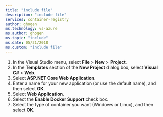 ```yaml
---
title: "include file"
description: "include file"
services: container-registry
author: ghogen
ms.technology: vs-azure
ms.author: ghogen
ms.topic: "include"
ms.date: 05/21/2018
ms.custom: "include file"
---
```


1. In the Visual Studio menu, select **File** > **New** > **Project**.
2. In the **Templates** section of the **New Project** dialog box, select **Visual C#** > **Web**.
3. Select **ASP.NET Core Web Application**.
4. Enter a name for your new application (or use the default name), and then select **OK**.
5. Select **Web Application**.
6. Select the **Enable Docker Support** check box.
7. Select the type of container you want (Windows or Linux), and then select **OK**.
